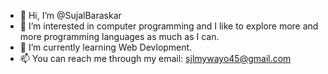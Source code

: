- 👋 Hi, I’m @SujalBaraskar
- 👀 I’m interested in computer programming and I like to explore more and more programming languages as much as I can.
- 🌱 I’m currently learning Web Devlopment.
- 📫 You can reach me through my email: sjlmywayo45@gmail.com

<!---
SujalBaraskar/SujalBaraskar is a ✨ special ✨ repository because its `README.md` (this file) appears on your GitHub profile.
You can click the Preview link to take a look at your changes.
--->
